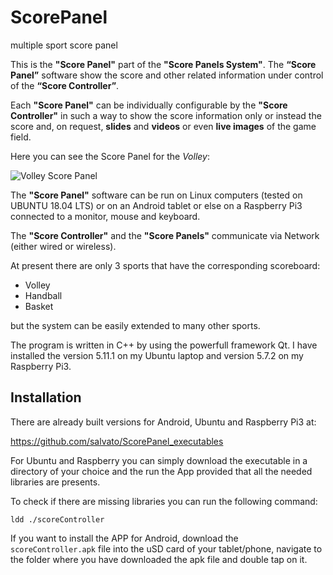 # ScorePanel
multiple sport score panel

This is the **"Score Panel"** part of the **"Score Panels System"**.
The **“Score Panel”** software show the score and other related information under control of the **“Score Controller”**.

Each **"Score Panel"** can be individually configurable by the **"Score Controller"** in such a way to show
the score information only or instead the score and, on request, **slides** and **videos** or even **live images**
of the game field.

Here you can see the Score Panel for the _Volley_:

![Volley Score Panel](/images/ScorePanel.png)

The **"Score Panel"** software can be run on Linux computers (tested on UBUNTU 18.04 LTS) or on an Android tablet
or else on a Raspberry Pi3 connected to a monitor, mouse and keyboard.

The **"Score Controller"** and the **"Score Panels"** communicate via Network (either wired or wireless).

At present there are only 3 sports that have the corresponding scoreboard:

* Volley
* Handball
* Basket

but the system can be easily extended to many other sports.

The program is written in C++ by using the powerfull framework Qt. I have installed the version 5.11.1 on my Ubuntu laptop and version 5.7.2 on my Raspberry Pi3.

## Installation
There are already built versions for Android, Ubuntu and Raspberry Pi3 at:

https://github.com/salvato/ScorePanel_executables

For Ubuntu and Raspberry you can simply download the executable in a directory of your choice and the run the App provided that all the needed libraries are presents.

To check if there are missing libraries you can run the following command:

`ldd ./scoreController`

If you want to install the APP for Android, download the `scoreController.apk` file into the uSD card of your tablet/phone,
navigate to the folder where you have downloaded the apk file and double tap on it.

